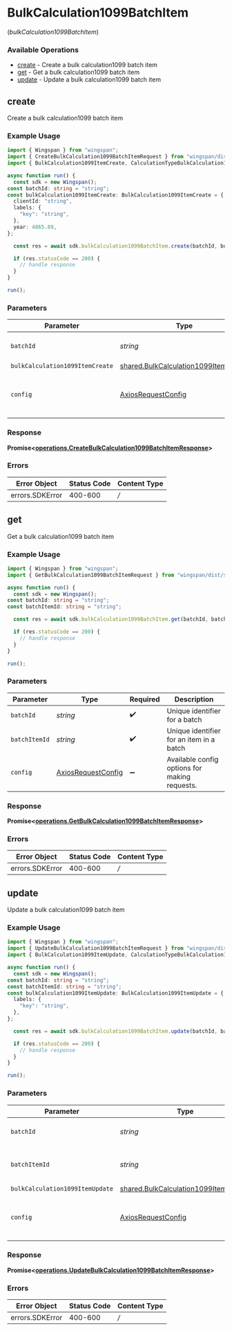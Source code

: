# BulkCalculation1099BatchItem
(*bulkCalculation1099BatchItem*)

### Available Operations

* [create](#create) - Create a bulk calculation1099 batch item
* [get](#get) - Get a bulk calculation1099 batch item
* [update](#update) - Update a bulk calculation1099 batch item

## create

Create a bulk calculation1099 batch item

### Example Usage

```typescript
import { Wingspan } from "wingspan";
import { CreateBulkCalculation1099BatchItemRequest } from "wingspan/dist/sdk/models/operations";
import { BulkCalculation1099ItemCreate, CalculationTypeBulkCalculation1099ItemCreate } from "wingspan/dist/sdk/models/shared";

async function run() {
  const sdk = new Wingspan();
const batchId: string = "string";
const bulkCalculation1099ItemCreate: BulkCalculation1099ItemCreate = {
  clientId: "string",
  labels: {
    "key": "string",
  },
  year: 4865.89,
};

  const res = await sdk.bulkCalculation1099BatchItem.create(batchId, bulkCalculation1099ItemCreate);

  if (res.statusCode == 200) {
    // handle response
  }
}

run();
```

### Parameters

| Parameter                                                                                        | Type                                                                                             | Required                                                                                         | Description                                                                                      |
| ------------------------------------------------------------------------------------------------ | ------------------------------------------------------------------------------------------------ | ------------------------------------------------------------------------------------------------ | ------------------------------------------------------------------------------------------------ |
| `batchId`                                                                                        | *string*                                                                                         | :heavy_check_mark:                                                                               | Unique identifier for a batch                                                                    |
| `bulkCalculation1099ItemCreate`                                                                  | [shared.BulkCalculation1099ItemCreate](../../sdk/models/shared/bulkcalculation1099itemcreate.md) | :heavy_minus_sign:                                                                               | N/A                                                                                              |
| `config`                                                                                         | [AxiosRequestConfig](https://axios-http.com/docs/req_config)                                     | :heavy_minus_sign:                                                                               | Available config options for making requests.                                                    |


### Response

**Promise<[operations.CreateBulkCalculation1099BatchItemResponse](../../sdk/models/operations/createbulkcalculation1099batchitemresponse.md)>**
### Errors

| Error Object    | Status Code     | Content Type    |
| --------------- | --------------- | --------------- |
| errors.SDKError | 400-600         | */*             |

## get

Get a bulk calculation1099 batch item

### Example Usage

```typescript
import { Wingspan } from "wingspan";
import { GetBulkCalculation1099BatchItemRequest } from "wingspan/dist/sdk/models/operations";

async function run() {
  const sdk = new Wingspan();
const batchId: string = "string";
const batchItemId: string = "string";

  const res = await sdk.bulkCalculation1099BatchItem.get(batchId, batchItemId);

  if (res.statusCode == 200) {
    // handle response
  }
}

run();
```

### Parameters

| Parameter                                                    | Type                                                         | Required                                                     | Description                                                  |
| ------------------------------------------------------------ | ------------------------------------------------------------ | ------------------------------------------------------------ | ------------------------------------------------------------ |
| `batchId`                                                    | *string*                                                     | :heavy_check_mark:                                           | Unique identifier for a batch                                |
| `batchItemId`                                                | *string*                                                     | :heavy_check_mark:                                           | Unique identifier for an item in a batch                     |
| `config`                                                     | [AxiosRequestConfig](https://axios-http.com/docs/req_config) | :heavy_minus_sign:                                           | Available config options for making requests.                |


### Response

**Promise<[operations.GetBulkCalculation1099BatchItemResponse](../../sdk/models/operations/getbulkcalculation1099batchitemresponse.md)>**
### Errors

| Error Object    | Status Code     | Content Type    |
| --------------- | --------------- | --------------- |
| errors.SDKError | 400-600         | */*             |

## update

Update a bulk calculation1099 batch item

### Example Usage

```typescript
import { Wingspan } from "wingspan";
import { UpdateBulkCalculation1099BatchItemRequest } from "wingspan/dist/sdk/models/operations";
import { BulkCalculation1099ItemUpdate, CalculationTypeBulkCalculation1099ItemUpdate } from "wingspan/dist/sdk/models/shared";

async function run() {
  const sdk = new Wingspan();
const batchId: string = "string";
const batchItemId: string = "string";
const bulkCalculation1099ItemUpdate: BulkCalculation1099ItemUpdate = {
  labels: {
    "key": "string",
  },
};

  const res = await sdk.bulkCalculation1099BatchItem.update(batchId, batchItemId, bulkCalculation1099ItemUpdate);

  if (res.statusCode == 200) {
    // handle response
  }
}

run();
```

### Parameters

| Parameter                                                                                        | Type                                                                                             | Required                                                                                         | Description                                                                                      |
| ------------------------------------------------------------------------------------------------ | ------------------------------------------------------------------------------------------------ | ------------------------------------------------------------------------------------------------ | ------------------------------------------------------------------------------------------------ |
| `batchId`                                                                                        | *string*                                                                                         | :heavy_check_mark:                                                                               | Unique identifier for a batch                                                                    |
| `batchItemId`                                                                                    | *string*                                                                                         | :heavy_check_mark:                                                                               | Unique identifier for an item in a batch                                                         |
| `bulkCalculation1099ItemUpdate`                                                                  | [shared.BulkCalculation1099ItemUpdate](../../sdk/models/shared/bulkcalculation1099itemupdate.md) | :heavy_minus_sign:                                                                               | N/A                                                                                              |
| `config`                                                                                         | [AxiosRequestConfig](https://axios-http.com/docs/req_config)                                     | :heavy_minus_sign:                                                                               | Available config options for making requests.                                                    |


### Response

**Promise<[operations.UpdateBulkCalculation1099BatchItemResponse](../../sdk/models/operations/updatebulkcalculation1099batchitemresponse.md)>**
### Errors

| Error Object    | Status Code     | Content Type    |
| --------------- | --------------- | --------------- |
| errors.SDKError | 400-600         | */*             |
